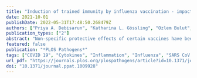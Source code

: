 ```yaml
---
title: "Induction of trained immunity by influenza vaccination - impact on COVID-19"
date: 2021-10-01
publishDate: 2022-05-31T17:48:50.268479Z
authors: ["Priya A. Debisarun", "Katharina L. Gössling", "Ozlem Bulut", "Gizem Kilic", "Martijn Zoodsma", "Zhaoli Liu", "Marina Oldenburg", "Nadine Rüchel", "Bowen Zhang", "Cheng-Jian Xu", "Patrick Struycken", "Valerie A. C. M. Koeken", "Jorge Domínguez-Andrés", "Simone J. C. F. M. Moorlag", "Esther Taks", "Philipp N. Ostermann", "Lisa Müller", "Heiner Schaal", "Ortwin Adams", "Arndt Borkhardt", "Jaap ten Oever", "Reinout van Crevel", "Yang Li", "Mihai G. Netea"]
publication_types: ["2"]
abstract: "Non-specific protective effects of certain vaccines have been reported, and long-term boosting of innate immunity, termed trained immunity, has been proposed as one of the mechanisms mediating these effects. Several epidemiological studies suggested cross-protection between influenza vaccination and COVID-19. In a large academic Dutch hospital, we found that SARS-CoV-2 infection was less common among employees who had received a previous influenza vaccination: relative risk reductions of 37% and 49% were observed following influenza vaccination during the first and second COVID-19 waves, respectively. The quadrivalent inactivated influenza vaccine induced a trained immunity program that boosted innate immune responses against various viral stimuli and fine-tuned the anti-SARS-CoV-2 response, which may result in better protection against COVID-19. Influenza vaccination led to transcriptional reprogramming of monocytes and reduced systemic inflammation. These epidemiological and immunological data argue for potential benefits of influenza vaccination against COVID-19, and future randomized trials are warranted to test this possibility."
featured: false
publication: "*PLOS Pathogens*"
tags: ["COVID 19", "Cytokines", "Inflammation", "Influenza", "SARS CoV 2", "Vaccination and immunization", "Vaccines", "Viral vaccines"]
url_pdf: "https://journals.plos.org/plospathogens/article?id=10.1371/journal.ppat.1009928"
doi: "10.1371/journal.ppat.1009928"
---
```


